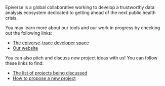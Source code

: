 Epiverse is a global collaborative working to develop a trustworthy data 
analysis ecosystem dedicated to getting ahead of the next public health crisis.

You may learn more about our tools and our work in progress by checking out the
following links:

- [The epiverse-trace developer space](https://epiverse-trace.github.io/)
- [Our website](https://data.org/initiatives/epiverse/)

You can also pitch and discuss new project ideas with us! You can follow these links to find:

* [The list of projects being discussed](https://github.com/orgs/epiverse-trace/discussions/categories/project-ideas)
* [How to propose a new project](https://github.com/orgs/epiverse-trace/discussions/new?category=project-ideas)
